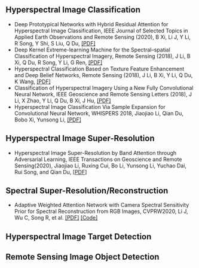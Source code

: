 ## Hyperspectral Image Classification
- Deep Prototypical Networks with Hybrid Residual Attention for Hyperspectral Image Classification, IEEE Journal of Selected Topics in Applied Earth Observations and Remote Sensing (2020), B Xi, Li J, Y Li, R Song, Y Shi, S Liu, Q Du, [[PDF]](https://ieeexplore.ieee.org/stamp/stamp.jsp?tp=&arnumber=9126161)
- Deep Kernel Extreme-learning Machine for the Spectral–spatial Classification of Hyperspectral Imagery, Remote Sensing (2018), J Li, B Xi, Q Du, R Song, Y Li, G Ren, [[PDF]](https://doi.org/10.3390/rs10122036)
- Hyperspectral Classification Based on Texture Feature Enhancement and Deep Belief Networks, Remote Sensing (2018), J Li, B Xi, Y Li, Q Du, K Wang, [[PDF]](https://doi.org/10.3390/rs10030396)
- Classification of Hyperspectral Imagery Using a New Fully Convolutional Neural Network, IEEE Geoscience and Remote Sensing Letters (2018), J Li, X Zhao, Y Li, Q Du, B Xi, J Hu, [[PDF]](https://ieeexplore.ieee.org/document/8249752) 
- Hyperspectral Image Classification Via Sample Expansion for Convolutional Neural Network, WHISPERS 2018, Jiaojiao Li, Qian Du, Bobo Xi, Yunsong Li, [[PDF]](https://doi.org/10.1109/WHISPERS.2018.8747245)
## Hyperspectral Image Super-Resolution
- Hyperspectral Image Super-Resolution by Band Attention through Adversarial Learning, IEEE Transactions on Geoscience and Remote Sensing(2020), Jiaojiao Li, Ruxing Cui, Bo Li, Yunsong Li, Yuchao Dai, Rui Song, and Qian Du, [[PDF]](https://ieeexplore.ieee.org/document/8960413)
## Spectral Super-Resolution/Reconstruction
- Adaptive Weighted Attention Network with Camera Spectral Sensitivity Prior for Spectral Reconstruction from RGB Images, CVPRW2020, Li J, Wu C, Song R, et al. [[PDF]](http://openaccess.thecvf.com/content_CVPRW_2020/html/w31/Li_Adaptive_Weighted_Attention_Network_With_Camera_Spectral_Sensitivity_Prior_for_CVPRW_2020_paper.html) [[Code]](https://github.com/Deep-imagelab/AWAN)

## Hyperspectral Image Target Detection
## Remote Sensing Image Object Detection


